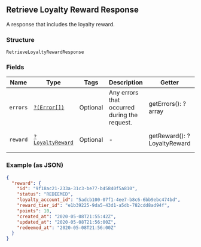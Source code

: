 ## Retrieve Loyalty Reward Response

A response that includes the loyalty reward.

### Structure

`RetrieveLoyaltyRewardResponse`

### Fields

| Name | Type | Tags | Description | Getter | Setter |
|  --- | --- | --- | --- | --- | --- |
| `errors` | [`?(Error[])`](/doc/models/error.md) | Optional | Any errors that occurred during the request. | getErrors(): ?array | setErrors(?array errors): void |
| `reward` | [`?LoyaltyReward`](/doc/models/loyalty-reward.md) | Optional | - | getReward(): ?LoyaltyReward | setReward(?LoyaltyReward reward): void |

### Example (as JSON)

```json
{
  "reward": {
    "id": "9f18ac21-233a-31c3-be77-b45840f5a810",
    "status": "REDEEMED",
    "loyalty_account_id": "5adcb100-07f1-4ee7-b8c6-6bb9ebc474bd",
    "reward_tier_id": "e1b39225-9da5-43d1-a5db-782cdd8ad94f",
    "points": 10,
    "created_at": "2020-05-08T21:55:42Z",
    "updated_at": "2020-05-08T21:56:00Z",
    "redeemed_at": "2020-05-08T21:56:00Z"
  }
}
```

